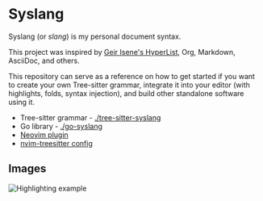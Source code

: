 # Syslang

Syslang (or _slang_) is my personal document syntax.

This project was inspired by [Geir Isene's HyperList](https://isene.org/hyperlist/), Org, Markdown, AsciiDoc, and others.

This repository can serve as a reference on how to get started if you want to create your own Tree-sitter grammar,
integrate it into your editor (with highlights, folds, syntax injection), and build other standalone software using it.

- Tree-sitter grammar - [./tree-sitter-syslang](./tree-sitter-syslang)
- Go library - [./go-syslang](./go-syslang)
- [Neovim plugin](https://github.com/3rd/config/tree/master/home/dotfiles/nvim/plugins/syslang)
- [nvim-treesitter config](https://github.com/3rd/config/blob/master/home/dotfiles/nvim/lua/modules/language-support/tree-sitter.lua#L5)

## Images

![Highlighting example](https://disk.b-cdn.net/slang/slang.png)
